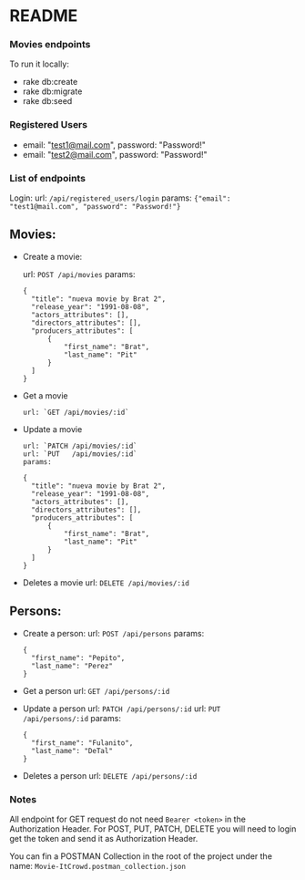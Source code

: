 # README

### Movies endpoints

To run it locally:

* rake db:create
* rake db:migrate
* rake db:seed


### Registered Users
* email: "test1@mail.com", password: "Password!"
* email: "test2@mail.com", password: "Password!"

### List of endpoints

Login:
url: `/api/registered_users/login`
params: `{"email": "test1@mail.com", "password": "Password!"}`

## Movies:
* Create a movie:
  
  url: `POST /api/movies`
  params:   
  ```
  {
    "title": "nueva movie by Brat 2",
    "release_year": "1991-08-08",
    "actors_attributes": [],
    "directors_attributes": [],
    "producers_attributes": [
        {
            "first_name": "Brat",
            "last_name": "Pit"
        }
    ]
  }

* Get a movie
  ```
  url: `GET /api/movies/:id`

* Update a movie
  ```
  url: `PATCH /api/movies/:id`
  url: `PUT   /api/movies/:id`
  params:

  {
    "title": "nueva movie by Brat 2",
    "release_year": "1991-08-08",
    "actors_attributes": [],
    "directors_attributes": [],
    "producers_attributes": [
        {
            "first_name": "Brat",
            "last_name": "Pit"
        }
    ]
  }

* Deletes a movie
url: `DELETE /api/movies/:id`

## Persons:
* Create a person:
  url: `POST /api/persons`
  params:   
  ```
  {
    "first_name": "Pepito",
    "last_name": "Perez"
  }

* Get a person
  url: `GET /api/persons/:id`

* Update a person
  url: `PATCH /api/persons/:id`
  url: `PUT   /api/persons/:id`
  params:
  ```
  {
    "first_name": "Fulanito",
    "last_name": "DeTal"
  }

* Deletes a person
url: `DELETE /api/persons/:id`


### Notes
All endpoint for GET request do not need `Bearer <token>` in the Authorization Header.
For POST, PUT, PATCH, DELETE you will need to login get the token and send it as Authorization Header.

You can fin a POSTMAN Collection in the root of the project under the name: `Movie-ItCrowd.postman_collection.json`